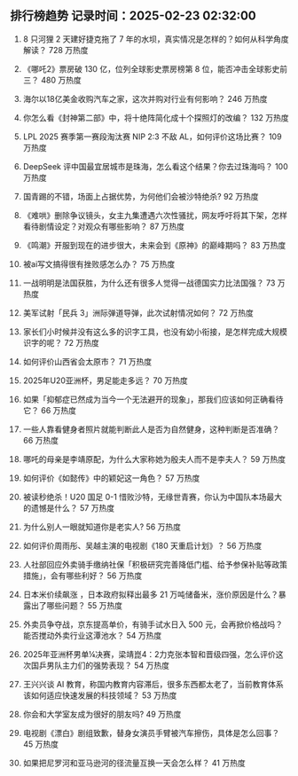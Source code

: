
## 排行榜趋势 记录时间：2025-02-23 02:32:00
  
  1. 8 只河狸 2 天建好捷克拖了 7 年的水坝，真实情况是怎样的？如何从科学角度解读？ 728 万热度
    
  2. 《哪吒2》票房破 130 亿，位列全球影史票房榜第 8 位，能否冲击全球影史前三？ 480 万热度
    
  3. 海尔以18亿美金收购汽车之家，这次并购对行业有何影响？ 246 万热度
    
  4. 你怎么看《封神第二部》中，将十绝阵简化成十个探照灯的改编？ 132 万热度
    
  5. LPL 2025 赛季第一赛段淘汰赛 NIP 2:3 不敌 AL，如何评价这场比赛？ 109 万热度
    
  6. DeepSeek 评中国最宜居城市是珠海，怎么看这个结果？你去过珠海吗？ 100 万热度
    
  7. 国青踢的不错，场面上占据优势，为何他们会被沙特绝杀? 92 万热度
    
  8. 《难哄》删除争议镜头，女主九集遭遇六次性骚扰，网友呼吁将其下架，怎样看待剧情设定？对观众有哪些影响？ 87 万热度
    
  9. 《鸣潮》开服到现在的进步很大，未来会到《原神》的巅峰期吗？ 83 万热度
    
  10. 被ai写文搞得很有挫败感怎么办？ 75 万热度
    
  11. 一战明明是法国获胜，为什么还有很多人觉得一战德国实力比法国强？ 73 万热度
    
  12. 美军试射「民兵 3」洲际弹道导弹，此次试射情况如何？ 72 万热度
    
  13. 家长们小时候并没有这么多的识字工具，也没有幼小衔接，是怎样完成大规模识字的呢？ 72 万热度
    
  14. 如何评价山西省会太原市？ 71 万热度
    
  15. 2025年U20亚洲杯，男足能走多远？ 70 万热度
    
  16. 如果「抑郁症已然成为当今一个无法避开的现象」，那我们应该如何正确看待它？ 66 万热度
    
  17. 一些人靠看健身者照片就能判断此人是否为自然健身，这种判断是否准确？ 66 万热度
    
  18. 哪吒的母亲是李靖原配，为什么大家称她为殷夫人而不是李夫人？ 59 万热度
    
  19. 如何评价《如懿传》中的颖妃这一角色？ 57 万热度
    
  20. 被读秒绝杀！U20 国足 0-1 惜败沙特，无缘世青赛，你认为中国队本场最大的遗憾是什么？ 57 万热度
    
  21. 为什么别人一眼就知道你是老实人? 56 万热度
    
  22. 如何评价周雨彤、吴越主演的电视剧《180 天重启计划》？ 56 万热度
    
  23. 人社部回应外卖骑手缴纳社保「积极研究完善降低门槛、给予参保补贴等政策措施」，会有哪些利好？ 56 万热度
    
  24. 日本米价续飙涨 ，日本政府拟释出最多 21 万吨储备米，涨价原因是什么？暴露出了哪些问题？ 55 万热度
    
  25. 外卖员争夺战，京东提高单价，有骑手试水日入 500 元，会再掀价格战吗？能否搅动外卖行业这潭池水？ 54 万热度
    
  26. 2025年亚洲杯男单¼决赛，梁靖崑4：2力克张本智和晋级四强，怎么评价这次国乒男队主力们的强势表现？ 54 万热度
    
  27. 王兴兴谈 AI 教育，称国内教育内容滞后，很多东西都太老了，当前教育体系该如何适应快速发展的科技领域？ 53 万热度
    
  28. 你会和大学室友成为很好的朋友吗? 49 万热度
    
  29. 电视剧《漂白》剧组致歉，替身女演员手臂被汽车擦伤，具体是怎么回事？ 45 万热度
    
  30. 如果把尼罗河和亚马逊河的径流量互换一天会怎么样？ 41 万热度
    
